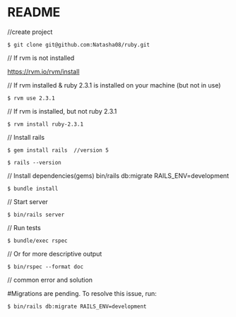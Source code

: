 # README

//create project

```
$ git clone git@github.com:Natasha08/ruby.git
```

// If rvm is not installed

https://rvm.io/rvm/install

// If rvm installed & ruby 2.3.1 is installed on your machine (but not in use)

```
$ rvm use 2.3.1
```

// If rvm is installed, but not ruby 2.3.1

```
$ rvm install ruby-2.3.1
```
// Install rails

```
$ gem install rails  //version 5
```

```
$ rails --version
```

// Install dependencies(gems)
bin/rails db:migrate RAILS_ENV=development

```
$ bundle install
```

// Start server

```
$ bin/rails server
```
// Run tests

```
$ bundle/exec rspec
```
// Or for more descriptive output

```
$ bin/rspec --format doc
```

// common error and solution

#Migrations are pending.
To resolve this issue, run:

```
$ bin/rails db:migrate RAILS_ENV=development
```
